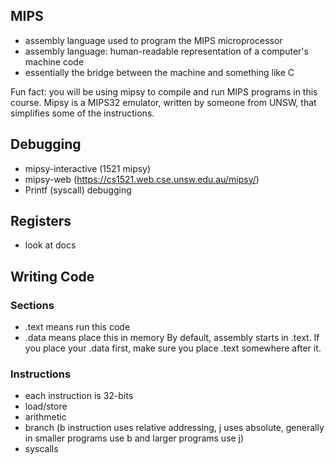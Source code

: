 ## MIPS
- assembly language used to program the MIPS microprocessor 
- assembly language: human-readable representation of a computer's machine code
- essentially the bridge between the machine and something like C

Fun fact: you will be using mipsy to compile and run MIPS programs in this course. Mipsy is a MIPS32 emulator, written by someone from UNSW, that simplifies some of the instructions.

## Debugging
- mipsy-interactive (1521 mipsy)
- mipsy-web (https://cs1521.web.cse.unsw.edu.au/mipsy/)
- Printf (syscall) debugging

## Registers
- look at docs

## Writing Code

### Sections
- .text means run this code
- .data means place this in memory
By default, assembly starts in .text.
If you place your .data first, make sure you place .text somewhere after it.

### Instructions
- each instruction is 32-bits
- load/store 
- arithmetic 
- branch (b instruction uses relative addressing, j uses absolute, generally in smaller programs use b and larger programs use j)
- syscalls
